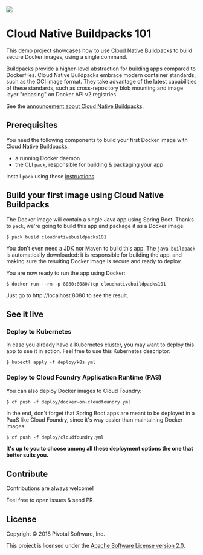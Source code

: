 <img src="https://imgur.com/download/iJ2Hr2C"/>

# Cloud Native Buildpacks 101

This demo project showcases how to use [Cloud Native Buildpacks](https://buildpacks.io/)
to build secure Docker images, using a single command.

Buildpacks provide a higher-level abstraction for building apps compared to Dockerfiles.
Cloud Native Buildpacks embrace modern container standards, such as the OCI image format.
They take advantage of the latest capabilities of these standards,
such as cross-repository blob mounting and image layer "rebasing" on Docker API v2 registries.

See the [announcement about Cloud Native Buildpacks](https://content.pivotal.io/blog/peace-of-mind-for-developers-and-operators-buildpacks-is-now-a-cncf-project-welcome-cloud-native-buildpacks).

## Prerequisites

You need the following components to build your first Docker image with Cloud Native Buildpacks:
 - a running Docker daemon
 - the CLI `pack`, responsible for building & packaging your app

Install `pack` using these [instructions](https://github.com/buildpack/pack/releases).

## Build your first image using Cloud Native Buildpacks

The Docker image will contain a single Java app using Spring Boot.
Thanks to `pack`, we're going to build this app and package it as a Docker image:
```shell
$ pack build cloudnativebuildpacks101
```

You don't even need a JDK nor Maven to build this app. The `java-buildpack` is automatically
downloaded: it is responsible for building the app, and making sure the resulting Docker
image is secure and ready to deploy.

You are now ready to run the app using Docker:
```shell
$ docker run --rm -p 8080:8080/tcp cloudnativebuildpacks101
```

Just go to http://localhost:8080 to see the result.

## See it live

### Deploy to Kubernetes

In case you already have a Kubernetes cluster, you may want to deploy this app to see it
in action. Feel free to use this Kubernetes descriptor:
```shell
$ kubectl apply -f deploy/k8s.yml
```

### Deploy to Cloud Foundry Application Runtime (PAS)

You can also deploy Docker images to Cloud Foundry:
```shell
$ cf push -f deploy/docker-on-cloudfoundry.yml
```

In the end, don't forget that Spring Boot apps are meant to be deployed
in a PaaS like Cloud Foundry, since it's way easier than maintaining Docker images:
```shell
$ cf push -f deploy/cloudfoundry.yml
```

**It's up to you to choose among all these deployment options the one
that better suits you.**

## Contribute

Contributions are always welcome!

Feel free to open issues & send PR.

## License

Copyright &copy; 2018 Pivotal Software, Inc.

This project is licensed under the [Apache Software License version 2.0](https://www.apache.org/licenses/LICENSE-2.0).
